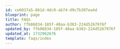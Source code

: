 ```yaml
---
id: ce6037a5-861d-4dc9-ab74-d9c7b307ea4d
blueprint: page
title: FAQs
author: ffb86834-185f-48aa-b383-224d5267976f
updated_by: ffb86834-185f-48aa-b383-224d5267976f
updated_at: 1732962676
template: faqs/index
---
```

